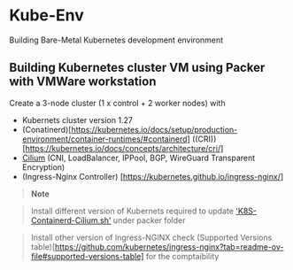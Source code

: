 # Kube-Env
Building Bare-Metal Kubernetes development environment

## Building Kubernetes cluster VM using Packer with VMWare workstation

Create a 3-node cluster (1 x control + 2 worker nodes) with
- Kubernets cluster version 1.27 
- (Conatinerd)[https://kubernetes.io/docs/setup/production-environment/container-runtimes/#containerd] ((CRI))[https://kubernetes.io/docs/concepts/architecture/cri/] 
- <a href="https://docs.cilium.io/en/latest/overview/intro/" target="_blank">Cilium</a> (CNI, LoadBalancer, IPPool, BGP, WireGuard Transparent Encryption) 
- (Ingress-Nginx Controller) [https://kubernetes.github.io/ingress-nginx/]

> **Note**

> Install different version of Kubernets required to update ['K8S-Containerd-Cilium.sh'](./Packer/files/K8S-Containerd-Cilium.sh) under packer folder

> Install other version of Ingress-NGINX check (Supported Versions table)[https://github.com/kubernetes/ingress-nginx?tab=readme-ov-file#supported-versions-table] for the comptaibility  


